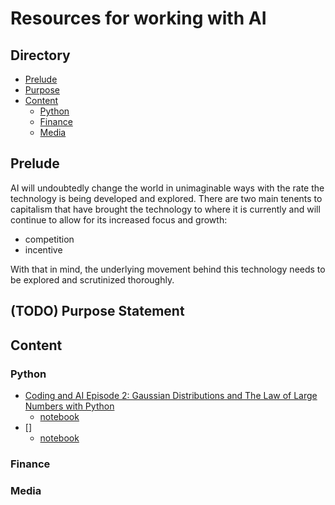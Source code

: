 # Resources for working with AI 

## Directory
- [Prelude](#Prelude)
- [Purpose](#Purpose)
- [Content](#Content)
  - [Python](#Python)
  - [Finance](#Finance)
  - [Media](#Media)

## Prelude
AI will undoubtedly change the world in unimaginable ways with the rate the technology is being developed and explored. There are two main tenents to capitalism that have brought the technology to where it is currently and will continue to allow for its increased focus and growth: 

- competition
- incentive

With that in mind, the underlying movement behind this technology needs to be explored and scrutinized thoroughly.

## (TODO) Purpose Statement

## Content
### Python
- [Coding and AI Episode 2: Gaussian Distributions and The Law of Large Numbers with Python]([https://](https://youtu.be/8rr4Ol7GX74)https://youtu.be/8rr4Ol7GX74)
  - [notebook]()
- []
  - [notebook]()
### Finance
### Media
